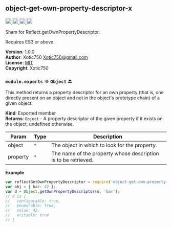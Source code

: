 <a name="module_object-get-own-property-descriptor-x"></a>

## object-get-own-property-descriptor-x
<a href="https://travis-ci.org/Xotic750/object-get-own-property-descriptor-x"
title="Travis status">
<img
src="https://travis-ci.org/Xotic750/object-get-own-property-descriptor-x.svg?branch=master"
alt="Travis status" height="18">
</a>
<a href="https://david-dm.org/Xotic750/object-get-own-property-descriptor-x"
title="Dependency status">
<img src="https://david-dm.org/Xotic750/object-get-own-property-descriptor-x.svg"
alt="Dependency status" height="18"/>
</a>
<a
href="https://david-dm.org/Xotic750/object-get-own-property-descriptor-x#info=devDependencies"
title="devDependency status">
<img src="https://david-dm.org/Xotic750/object-get-own-property-descriptor-x/dev-status.svg"
alt="devDependency status" height="18"/>
</a>
<a href="https://badge.fury.io/js/object-get-own-property-descriptor-x" title="npm version">
<img src="https://badge.fury.io/js/object-get-own-property-descriptor-x.svg"
alt="npm version" height="18">
</a>

Sham for Reflect.getOwnPropertyDescriptor.

Requires ES3 or above.

**Version**: 1.0.0  
**Author**: Xotic750 <Xotic750@gmail.com>  
**License**: [MIT](&lt;https://opensource.org/licenses/MIT&gt;)  
**Copyright**: Xotic750  
<a name="exp_module_object-get-own-property-descriptor-x--module.exports"></a>

### `module.exports` ⇒ <code>Object</code> ⏏
This method returns a property descriptor for an own property (that is,
one directly present on an object and not in the object's prototype chain)
of a given object.

**Kind**: Exported member  
**Returns**: <code>Object</code> - A property descriptor of the given property if it exists on the object, undefined otherwise.  

| Param | Type | Description |
| --- | --- | --- |
| object | <code>\*</code> | The object in which to look for the property. |
| property | <code>\*</code> | The name of the property whose description is to be retrieved. |

**Example**  
```js
var reflectGetOwnPropertyDescriptor = require('object-get-own-property-descriptor-x');
var obj = { bar: 42 };
var d = Object.getOwnPropertyDescriptor(o, 'bar');
// d is {
//   configurable: true,
//   enumerable: true,
//   value: 42,
//   writable: true
// }
```
